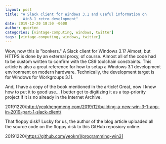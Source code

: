 ```yaml
---
layout: post
title: "A Slack client for Windows 3.1 and useful information on
        Win3.1 retro development"
date: 2019-12-20 18:50 -0600
author: quorten
categories: [vintage-computing, windows, twitter]
tags: [vintage-computing, windows, twitter]
---
```


Wow, now this is "bonkers."  A Slack client for Windows 3.1?  Almost,
but HTTPS is done by an external proxy, of course.  Almost all of the
code had to be custom written to confirm with the C89 toolchain
constraints.  This article is also a great reference for how to setup
a Windows 3.1 development environment on modern hardware.
Technically, the development target is for Windows for Workgroups
3.11.

And, I have a copy of the book mentioned in the article!  Great, now I
know how to put it to good use... I better get to digitizing it as a
top-priority project if it is no already in the Internet Archive.

20191220/http://yeokhengmeng.com/2019/12/building-a-new-win-3-1-app-in-2019-part-1-slack-client/

That floppy disk?  Lucky for us, the author of the blog article
uploaded all the source code on the floppy disk to this GitHub
reposiory online.

20191220/https://github.com/yeokm1/programming-win31
